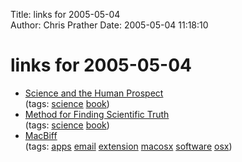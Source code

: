 Title: links for 2005-05-04  
Author: Chris Prather
Date: 2005-05-04 11:18:10

# links for 2005-05-04
<ul class="delicious">
	<li>
		<div class="delicious-link"><a href="http://www.hcc.hawaii.edu/~pine/book1-2.html">Science and the Human Prospect</a></div>
		<div class="delicious-tags">(tags: <a href="http://del.icio.us/perigrin/science">science</a> <a href="http://del.icio.us/perigrin/book">book</a>)</div>
	</li>
	<li>
		<div class="delicious-link"><a href="http://www.astronomynotes.com/scimethd/s2.htm">Method for Finding Scientific Truth</a></div>
		<div class="delicious-tags">(tags: <a href="http://del.icio.us/perigrin/science">science</a> <a href="http://del.icio.us/perigrin/book">book</a>)</div>
	</li>
	<li>
		<div class="delicious-link"><a href="http://www.forkit.org/macbiff/">MacBiff</a></div>
		<div class="delicious-tags">(tags: <a href="http://del.icio.us/perigrin/apps">apps</a> <a href="http://del.icio.us/perigrin/email">email</a> <a href="http://del.icio.us/perigrin/extension">extension</a> <a href="http://del.icio.us/perigrin/macosx">macosx</a> <a href="http://del.icio.us/perigrin/software">software</a> <a href="http://del.icio.us/perigrin/osx">osx</a>)</div>
	</li>
</ul>

